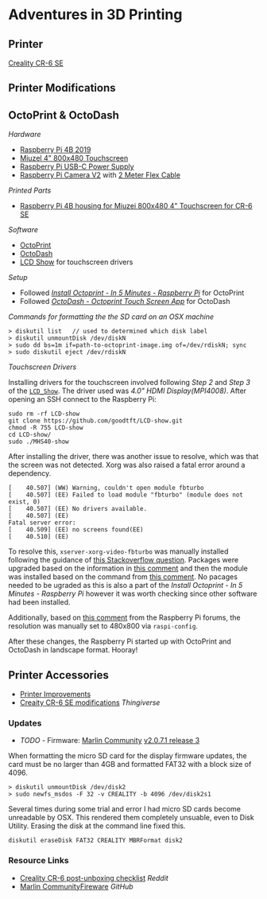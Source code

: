 # Adventures in 3D Printing

## Printer

[Creality CR-6 SE](https://www.creality.com/goods-detail/cr-6-se-3d-printer)

## Printer Modifications

## OctoPrint &amp; OctoDash

_Hardware_
- [Raspberry Pi 4B 2019](https://www.amazon.com/gp/product/B07TD42S27/ref=ppx_yo_dt_b_asin_title_o05_s00?ie=UTF8&psc=1)
- [Miuzel 4" 800x480 Touchscreen](https://www.amazon.com/gp/product/B07XBVF1C9/ref=ppx_yo_dt_b_asin_title_o06_s00?ie=UTF8&psc=1)
- [Raspberry Pi USB-C Power Supply](https://www.amazon.com/gp/product/B07W93C4Z9/ref=ppx_yo_dt_b_asin_title_o01_s01?ie=UTF8&psc=1)
- [Raspberry Pi Camera V2](https://www.amazon.com/gp/product/B01ER2SKFS/ref=ppx_yo_dt_b_asin_title_o01_s00?ie=UTF8&psc=1) with [2 Meter Flex Cable](https://www.amazon.com/gp/product/B00XW2NCKS/ref=ppx_yo_dt_b_asin_title_o01_s01?ie=UTF8&psc=1)

_Printed Parts_
- [Raspberry Pi 4B housing for Miuzei 800x480 4" Touchscreen for CR-6 SE](https://www.thingiverse.com/thing:4663911)

_Software_
- [OctoPrint](https://octoprint.org/)
- [OctoDash](https://github.com/UnchartedBull/OctoDash)
- [LCD Show](https://github.com/goodtft/LCD-show) for touchscreen drivers

_Setup_
- Followed [_Install Octoprint - In 5 Minutes - Raspberry Pi_](https://www.youtube.com/watch?v=mnN4HVmjafs) for OctoPrint
- Followed [_OctoDash - Octoprint Touch Screen App_](https://www.youtube.com/watch?v=kwo3HMBnqC4) for OctoDash

_Commands for formatting the the SD card on an OSX machine_

```
> diskutil list   // used to determined which disk label
> diskutil unmountDisk /dev/diskN
> sudo dd bs=1m if=path-to-octoprint-image.img of=/dev/rdiskN; sync
> sudo diskutil eject /dev/rdiskN
```

_Touchscreen Drivers_

Installing drivers for the touchscreen involved following _Step 2_ and _Step 3_ of the [`LCD_Show`](https://github.com/goodtft/LCD-show#2-step2-clone-my-repo-onto-your-pi). The driver used was _4.0" HDMI Display(MPI4008)_. After opening an SSH connect to the Raspberry Pi:
```
sudo rm -rf LCD-show
git clone https://github.com/goodtft/LCD-show.git
chmod -R 755 LCD-show
cd LCD-show/
sudo ./MHS40-show
```

After installing the driver, there was another issue to resolve, which was that the screen was not detected. Xorg was also raised a fatal error around a dependency.
```
[    40.507] (WW) Warning, couldn't open module fbturbo
[    40.507] (EE) Failed to load module "fbturbo" (module does not exist, 0)
[    40.507] (EE) No drivers available.
[    40.507] (EE) 
Fatal server error:
[    40.509] (EE) no screens found(EE) 
[    40.510] (EE) 
```

To resolve this, `xserver-xorg-video-fbturbo` was manually installed following the guidance of  [this Stackoverflow question](https://raspberrypi.stackexchange.com/questions/100169/xorg-not-working-after-upgrading-to-buster). Packages were upgraded based on the information in [this comment](https://raspberrypi.stackexchange.com/a/104524) and then the module was installed based on the command from [this comment](https://raspberrypi.stackexchange.com/a/101085). No pacages needed to be ugraded as this is also a part of the _Install Octoprint - In 5 Minutes - Raspberry Pi_ however it was worth checking since other software had been installed.

Additionally, based on [this comment](https://www.raspberrypi.org/forums/viewtopic.php?p=1685758&sid=e009eb13cab9b66145f1bc1dbea6f764#p1685758) from the Raspberry Pi forums, the resolution was manually set to 480x800 via `raspi-config`.

After these changes, the Raspberry Pi started up with OctoPrint and OctoDash in landscape format. Hooray!

## Printer Accessories

- [Printer Improvements](https://www.instructables.com/CR-6-SE-3D-Printer-Improvements/) 
- [Creaity CR-6 SE modifications](https://www.thingiverse.com/pandataco/collections/cr-6-se) _Thingiverse_

### Updates
- *TODO* - Firmware: [Marlin Community](https://github.com/CR6Community/Marlin) [v2.0.7.1 release 3](]https://github.com/CR6Community/Marlin/releases/tag/v2.0.7.1-cr6-community-release-3)

When formatting the micro SD card for the display firmware updates, the card must be no larger than 4GB and formatted FAT32 with a block size of 4096.
```
> diskutil unmountDisk /dev/disk2
> sudo newfs_msdos -F 32 -v CREALITY -b 4096 /dev/disk2s1
```

Several times during some trial and error I had micro SD cards become unreadable by OSX. This rendered them completely unsuable, even to Disk Utility. Erasing the disk at the command line fixed this.
```
diskutil eraseDisk FAT32 CREALITY MBRFormat disk2
```

### Resource Links
- [Creality CR-6 post-unboxing checklist](https://www.reddit.com/r/CR6/comments/ibwvvf/cr6_postunboxing_checklist/) _Reddit_
- [Marlin CommunityFireware](https://github.com/CR6Community/Marlin) _GitHub_


